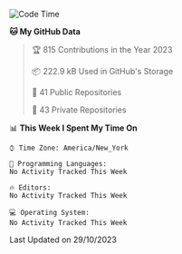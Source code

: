 <!--START_SECTION:waka-->
![Code Time](http://img.shields.io/badge/Code%20Time-225%20hrs%2019%20mins-blue)

**🐱 My GitHub Data** 

> 🏆 815 Contributions in the Year 2023
 > 
> 📦 222.9 kB Used in GitHub's Storage 
 > 
> 📜 41 Public Repositories 
 > 
> 🔑 43 Private Repositories  
 > 
📊 **This Week I Spent My Time On** 

```text
⌚︎ Time Zone: America/New_York

💬 Programming Languages: 
No Activity Tracked This Week

🔥 Editors: 
No Activity Tracked This Week

💻 Operating System: 
No Activity Tracked This Week

```


 Last Updated on 29/10/2023
<!--END_SECTION:waka-->